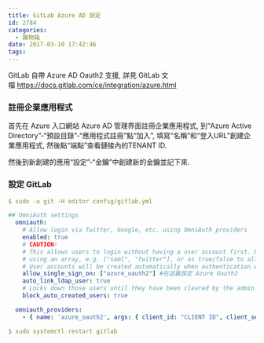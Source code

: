 ```yaml
---
title: GitLab Azure AD 設定
id: 2784
categories:
  - 雜物箱
date: 2017-03-10 17:42:46
tags:
---
```


GitLab 自帶 Azure AD Oauth2 支援, 詳見 GitLab 文檔 https://docs.gitlab.com/ce/integration/azure.html

<!--more-->

### 註冊企業應用程式

首先在 Azure 入口網站 Azure AD 管理界面註冊企業應用程式, 到“Azure Active Directory”-“預設目錄”-“應用程式註冊”點“加入”, 填寫“名稱”和“登入URL”創建企業應用程式, 然後點“端點”查看鏈接內的TENANT ID.

然後到新創建的應用“設定”-“金鑰”中創建新的金鑰並記下來.

### 設定 GitLab

```yaml
$ sudo -u git -H editor config/gitlab.yml

## OmniAuth settings
  omniauth:
    # Allow login via Twitter, Google, etc. using OmniAuth providers
    enabled: true
    # CAUTION!
    # This allows users to login without having a user account first. Define the allowed providers
    # using an array, e.g. ["saml", "twitter"], or as true/false to allow all providers or none.
    # User accounts will be created automatically when authentication was successful.
    allow_single_sign_on: ["azure_oauth2"] #在這裏設定 Azure Oauth2
    auto_link_ldap_user: true
    # Locks down those users until they have been cleared by the admin (default: true).
    block_auto_created_users: true

  omniauth_providers:
    - { name: 'azure_oauth2', args: { client_id: "CLIENT ID", client_secret: "CLIENT SECRET", tenant_id: "TENANT ID" } }

$ sudo systemctl restart gitlab
```
